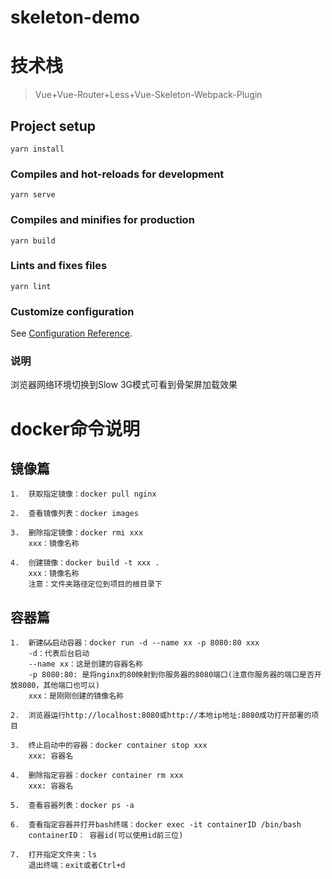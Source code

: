 # skeleton-demo

# 技术栈

> Vue+Vue-Router+Less+Vue-Skeleton-Webpack-Plugin 

## Project setup
```
yarn install
```

### Compiles and hot-reloads for development
```
yarn serve
```

### Compiles and minifies for production
```
yarn build
```

### Lints and fixes files
```
yarn lint
```

### Customize configuration
See [Configuration Reference](https://cli.vuejs.org/config/).


### 说明
浏览器网络环境切换到Slow 3G模式可看到骨架屏加载效果




# docker命令说明

## 镜像篇
```
1.  获取指定镜像：docker pull nginx

2.  查看镜像列表：docker images

3.  删除指定镜像：docker rmi xxx
    xxx：镜像名称

4.  创建镜像：docker build -t xxx .
    xxx：镜像名称
    注意：文件夹路径定位到项目的根目录下
```

## 容器篇
```
1.  新建&&启动容器：docker run -d --name xx -p 8080:80 xxx
    -d：代表后台启动
    --name xx：这是创建的容器名称
    -p 8080:80: 是将nginx的80映射到你服务器的8080端口(注意你服务器的端口是否开放8080，其他端口也可以)
    xxx：是刚刚创建的镜像名称

2.  浏览器运行http://localhost:8080或http://本地ip地址:8080成功打开部署的项目

3.  终止启动中的容器：docker container stop xxx
    xxx: 容器名

4.  删除指定容器：docker container rm xxx
    xxx: 容器名

5.  查看容器列表：docker ps -a

6.  查看指定容器并打开bash终端：docker exec -it containerID /bin/bash
    containerID： 容器id(可以使用id前三位)

7.  打开指定文件夹：ls
    退出终端：exit或者Ctrl+d
```
